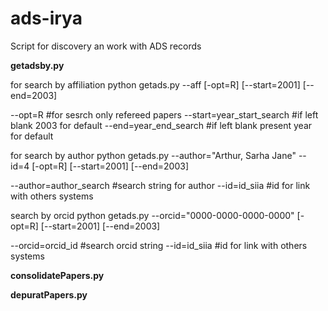 # ads-irya
Script for discovery an work with ADS records


**getadsby.py**

for search by affiliation 
python getads.py --aff [-opt=R] [--start=2001] [--end=2003]

--opt=R #for sesrch only refereed papers
--start=year_start_search #if left blank 2003 for default
--end=year_end_search #if left blank present year for default

for search by author
python getads.py --author="Arthur, Sarha Jane" --id=4 [-opt=R] [--start=2001] [--end=2003]

--author=author_search #search string for author
--id=id_siia  #id for link with others systems

search by orcid
python getads.py --orcid="0000-0000-0000-0000" [-opt=R] [--start=2001] [--end=2003]

--orcid=orcid_id #search orcid string 
--id=id_siia  #id for link with others systems


**consolidatePapers.py**

**depuratPapers.py**
